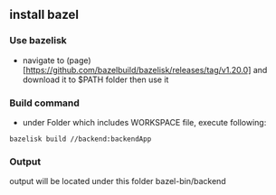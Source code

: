 ## install bazel
### Use bazelisk
* navigate to (page)[https://github.com/bazelbuild/bazelisk/releases/tag/v1.20.0] and download it to $PATH folder then use it 
### Build command
* under Folder which includes WORKSPACE file, execute following:
```
bazelisk build //backend:backendApp
```

### Output
output will be located under this folder
bazel-bin/backend

